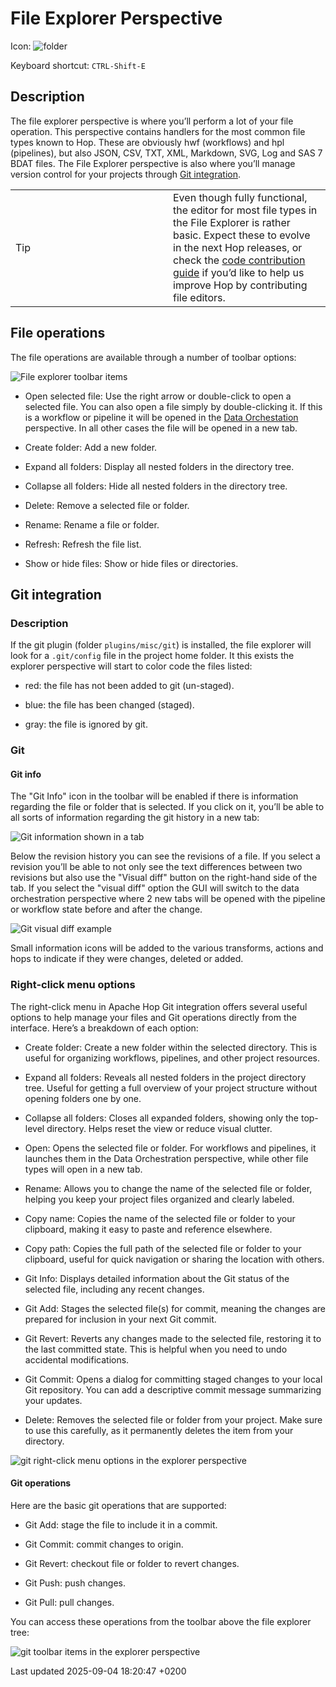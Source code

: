 <div id="header">

# File Explorer Perspective

</div>

<div id="content">

<div id="preamble">

<div class="sectionbody">

<div class="paragraph">

Icon: <span class="image">![folder](/images/icons/folder.svg)</span>

</div>

<div class="paragraph">

Keyboard shortcut: `CTRL-Shift-E`

</div>

</div>

</div>

<div class="sect1">

## Description

<div class="sectionbody">

<div class="paragraph">

The file explorer perspective is where you’ll perform a lot of your file operation. This perspective contains handlers for the most common file types known to Hop. These are obviously hwf (workflows) and hpl (pipelines), but also JSON, CSV, TXT, XML, Markdown, SVG, Log and SAS 7 BDAT files. The File Explorer perspective is also where you’ll manage version control for your projects through [Git integration](hop-gui/hop-gui-git.SKQXf3it7V).

</div>

<div class="admonitionblock tip">

<table>
<colgroup>
<col style="width: 50%" />
<col style="width: 50%" />
</colgroup>
<tbody>
<tr class="odd">
<td><div class="title">
Tip
</div></td>
<td>Even though fully functional, the editor for most file types in the File Explorer is rather basic. Expect these to evolve in the next Hop releases, or check the <a href="http://hop.apache.org/community/contribution-guides/code-contribution-guide/">code contribution guide</a> if you’d like to help us improve Hop by contributing file editors.</td>
</tr>
</tbody>
</table>

</div>

</div>

</div>

<div class="sect1">

## File operations

<div class="sectionbody">

<div class="paragraph">

The file operations are available through a number of toolbar options:

</div>

<div class="imageblock">

<div class="content">

![File explorer toolbar items](/images/hop-gui/perspective-explorer-toolbar-items.png)

</div>

</div>

<div class="ulist">

  - Open selected file: Use the right arrow or double-click to open a selected file. You can also open a file simply by double-clicking it. If this is a workflow or pipeline it will be opened in the [Data Orchestation](hop-gui/perspective-data-orchestration.SKQXf3it7V) perspective. In all other cases the file will be opened in a new tab.

  - Create folder: Add a new folder.

  - Expand all folders: Display all nested folders in the directory tree.

  - Collapse all folders: Hide all nested folders in the directory tree.

  - Delete: Remove a selected file or folder.

  - Rename: Rename a file or folder.

  - Refresh: Refresh the file list.

  - Show or hide files: Show or hide files or directories.

</div>

</div>

</div>

<div class="sect1">

## Git integration

<div class="sectionbody">

<div class="sect2">

### Description

<div class="paragraph">

If the git plugin (folder `plugins/misc/git`) is installed, the file explorer will look for a `.git/config` file in the project home folder. It this exists the explorer perspective will start to color code the files listed:

</div>

<div class="ulist">

  - red: the file has not been added to git (un-staged).

  - blue: the file has been changed (staged).

  - gray: the file is ignored by git.

</div>

</div>

<div class="sect2">

### Git

<div class="sect3">

#### Git info

<div class="paragraph">

The "Git Info" icon in the toolbar will be enabled if there is information regarding the file or folder that is selected. If you click on it, you’ll be able to all sorts of information regarding the git history in a new tab:

</div>

<div class="imageblock">

<div class="content">

![Git information shown in a tab](/images/hop-gui/perspective-explorer-git-info-panel.png)

</div>

</div>

<div class="paragraph">

Below the revision history you can see the revisions of a file. If you select a revision you’ll be able to not only see the text differences between two revisions but also use the "Visual diff" button on the right-hand side of the tab. If you select the "visual diff" option the GUI will switch to the data orchestration perspective where 2 new tabs will be opened with the pipeline or workflow state before and after the change.

</div>

<div class="imageblock">

<div class="content">

![Git visual diff example](/images/hop-gui/perspective-explorer-git-visual-diff-example.png)

</div>

</div>

<div class="paragraph">

Small information icons will be added to the various transforms, actions and hops to indicate if they were changes, deleted or added.

</div>

</div>

</div>

<div class="sect2">

### Right-click menu options

<div class="paragraph">

The right-click menu in Apache Hop Git integration offers several useful options to help manage your files and Git operations directly from the interface. Here’s a breakdown of each option:

</div>

<div class="ulist">

  - Create folder: Create a new folder within the selected directory. This is useful for organizing workflows, pipelines, and other project resources.

  - Expand all folders: Reveals all nested folders in the project directory tree. Useful for getting a full overview of your project structure without opening folders one by one.

  - Collapse all folders: Closes all expanded folders, showing only the top-level directory. Helps reset the view or reduce visual clutter.

  - Open: Opens the selected file or folder. For workflows and pipelines, it launches them in the Data Orchestration perspective, while other file types will open in a new tab.

  - Rename: Allows you to change the name of the selected file or folder, helping you keep your project files organized and clearly labeled.

  - Copy name: Copies the name of the selected file or folder to your clipboard, making it easy to paste and reference elsewhere.

  - Copy path: Copies the full path of the selected file or folder to your clipboard, useful for quick navigation or sharing the location with others.

  - Git Info: Displays detailed information about the Git status of the selected file, including any recent changes.

  - Git Add: Stages the selected file(s) for commit, meaning the changes are prepared for inclusion in your next Git commit.

  - Git Revert: Reverts any changes made to the selected file, restoring it to the last committed state. This is helpful when you need to undo accidental modifications.

  - Git Commit: Opens a dialog for committing staged changes to your local Git repository. You can add a descriptive commit message summarizing your updates.

  - Delete: Removes the selected file or folder from your project. Make sure to use this carefully, as it permanently deletes the item from your directory.

</div>

<div class="imageblock">

<div class="content">

![git right-click menu options in the explorer perspective](/images/hop-gui/hop-gui-file-explorer-right-menu.png)

</div>

</div>

<div class="sect3">

#### Git operations

<div class="paragraph">

Here are the basic git operations that are supported:

</div>

<div class="ulist">

  - Git Add: stage the file to include it in a commit.

  - Git Commit: commit changes to origin.

  - Git Revert: checkout file or folder to revert changes.

  - Git Push: push changes.

  - Git Pull: pull changes.

</div>

<div class="paragraph">

You can access these operations from the toolbar above the file explorer tree:

</div>

<div class="imageblock">

<div class="content">

![git toolbar items in the explorer perspective](/images/hop-gui/perspective-explorer-git-toolbar-operations.png)

</div>

</div>

</div>

</div>

</div>

</div>

</div>

<div id="footer">

<div id="footer-text">

Last updated 2025-09-04 18:20:47 +0200

</div>

</div>
